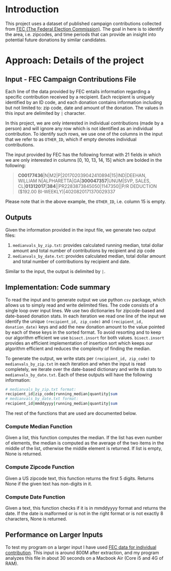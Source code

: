 # Introduction
This project uses a dataset of published campaign contributions collected from [FEC (The Federal Election Commission)](http://classic.fec.gov/finance/disclosure/metadata/DataDictionaryContributionsbyIndividuals.shtml). The goal in here is to identify the area, i.e. zipcodes, and time periods that can provide an insight into potential future donations by similar candidates.

# Approach: Details of the project
## Input - FEC Campaign Contributions File
Each line of the data provided by FEC entails information regarding a specific contribution received by a recipient. Each recipient is uniquely identified by an ID code, and each donation contains information including but not limited to: zip code, date and amount of the donation. The values in this input are delimited by `|` character.

In this project, we are only interested in individual contributions (made by a person) and will ignore any row which is not identified as an individual contribution. To identify such rows, we use one of the columns in the input that we refer to as `OTHER_ID`, which if empty denotes individual contributions.

The input provided by FEC has the following format with 21 fields in which we are only interested in columns [0, 10, 13, 14, 15] which are bolded in the following:

> **C00177436**|N|M2|P|201702039042410894|15|IND|DEEHAN, WILLIAM N|ALPHARETTA|GA|**300047357**|UNUM|SVP, SALES, CL|**01312017**|**384**||PR2283873845050|1147350||P/R DEDUCTION ($192.00 BI-WEEKLY)|4020820171370029337

Please note that in the above example, the `OTHER_ID`, i.e. column 15 is empty.

## Outputs
Given the information provided in the input file, we generate two output files:

1. `medianvals_by_zip.txt`: provides calculated running median, total dollar amount and total number of contributions by recipient and zip code
2. `medianvals_by_date.txt`: provides calculated median, total dollar amount and total number of contributions by recipient and date.

Similar to the input, the output is delimited by `|`.

## Implementation: Code summary
To read the input and to generate output we use python `csv` package, which allows us to simply read and write delimited files. The code consists of a single loop over input lines. We use two dictionaries for zipcode-based and date-based donation stats. In each iteration we read one line of the input we identify the unique `(recipient_id, zip_code)` and `(recipient_id, donation_date)` keys and add the new donation amount to the value pointed by each of these keys in the sorted format. To avoid resorting and to keep our algorithm efficient we use `bisect.insort` for both values. `bisect.insort` provides an efficient implementation of insertion sort which keeps our algorithm efficient and reduces the complexity of finding the median.

To generate the output, we write stats per `(recipient_id, zip_code)` to `medianvals_by_zip.txt` in each iteration and when the input is read completely, we iterate over the date-based dictionary and write its stats to `medianvals_by_date.txt`. Each of these outputs will have the following information:
```sh
# medianvals_by_zip.txt format:
recipient_id|zip_code|running_median|quantity|sum
# medianvals_by_date.txt format:
recipient_id|mmddyyyy|running_median|quantity|sum
```

The rest of the functions that are used are documented below.

### Compute Median Function
Given a list, this function computes the median. If the list has even number of elements, the median is computed as the
average of the two items in the middle of the list, otherwise the middle element is returned. If list is empty, None is returned.

### Compute Zipcode Function
Given a US zipcode text, this function returns the first 5 digits. Returns None if the given text has non-digits in it.

### Compute Date Function
Given a text, this function checks if it is in mmddyyyy format and returns the date. If the date is malformed or is not in the right format or is not exactly 8 characters, None is returned.

## Performance on Larger Inputs
To test my program on a larger input I have used [FEC data for individual contribution](http://classic.fec.gov/finance/disclosure/ftpdet.shtml). This input is around 800M after extraction, and my program analyzes this file in about 30 seconds on a Macbook Air (Core i5 and 4G of RAM).
